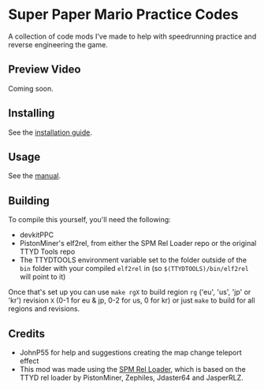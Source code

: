 # Super Paper Mario Practice Codes
A collection of code mods I've made to help with speedrunning practice and reverse engineering the game.

## Preview Video
Coming soon.

## Installing
See the [installation guide](https://github.com/SeekyCt/spm-practice-codes/blob/main/INSTALLING.md).

## Usage
See the [manual]().

## Building
To compile this yourself, you'll need the following:
* devkitPPC
* PistonMiner's elf2rel, from either the SPM Rel Loader repo or the original TTYD Tools repo
* The TTYDTOOLS environment variable set to the folder outside of the `bin` folder with your compiled `elf2rel` in (so `$(TTYDTOOLS)/bin/elf2rel` will point to it)

Once that's set up you can use `make rgX` to build region `rg` ('eu', 'us', 'jp' or 'kr') revision `X` (0-1 for eu & jp, 0-2 for us, 0 for kr) or just `make` to build for all regions and revisions.

## Credits
* JohnP55 for help and suggestions creating the map change teleport effect
* This mod was made using the [SPM Rel Loader](https://github.com/SeekyCt/spm-rel-loader), which is based on the TTYD rel loader by PistonMiner, Zephiles, Jdaster64 and JasperRLZ.
